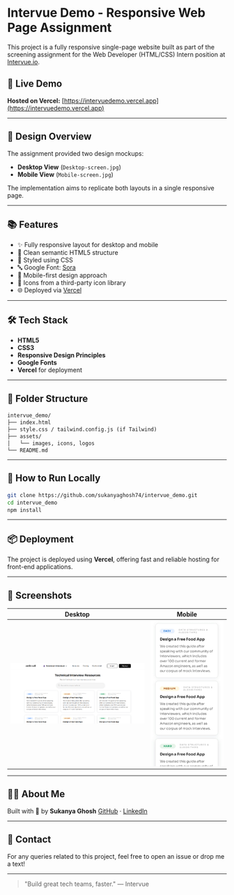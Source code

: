# Intervue Demo - Responsive Web Page Assignment

This project is a fully responsive single-page website built as part of the screening assignment for the Web Developer (HTML/CSS) Intern position at [Intervue.io](https://intervue.io/).

## 🚀 Live Demo

**Hosted on Vercel:** [https://intervuedemo.vercel.app](https://intervuedemo.vercel.app)

---

## 📸 Design Overview

The assignment provided two design mockups:

* **Desktop View** (`Desktop-screen.jpg`)
* **Mobile View** (`Mobile-screen.jpg`)

The implementation aims to replicate both layouts in a single responsive page.

---

## 📚 Features

* ✨ Fully responsive layout for desktop and mobile
* 🧠 Clean semantic HTML5 structure
* 🎨 Styled using CSS
* 🔤 Google Font: [Sora](https://fonts.google.com/specimen/Sora)
* 📱 Mobile-first design approach
* 🧩 Icons from a third-party icon library
* 🌐 Deployed via [Vercel](https://vercel.com)

---

## 🛠️ Tech Stack

* **HTML5**
* **CSS3**
* **Responsive Design Principles**
* **Google Fonts**
* **Vercel** for deployment

---

## 📁 Folder Structure

```
intervue_demo/
├── index.html
├── style.css / tailwind.config.js (if Tailwind)
├── assets/
│   └── images, icons, logos
└── README.md
```

---

## 📝 How to Run Locally

```bash
git clone https://github.com/sukanyaghosh74/intervue_demo.git
cd intervue_demo
npm install
```

---

## 📦 Deployment

The project is deployed using **Vercel**, offering fast and reliable hosting for front-end applications.

---

## 📌 Screenshots

| Desktop                                   | Mobile                                  |
| ----------------------------------------- | --------------------------------------- |
| ![Desktop Screenshot](assets/desktop.png) | ![Mobile Screenshot](assets/mobile.jpg) |

---

## 🙋‍♀️ About Me

Built with 🩷 by **Sukanya Ghosh**
[GitHub](https://github.com/sukanyaghosh74) · [LinkedIn](https://www.linkedin.com/in/sukanya-ghosh-706129274)

---

## 📧 Contact

For any queries related to this project, feel free to open an issue or drop me a text!

---

> "Build great tech teams, faster." — Intervue
